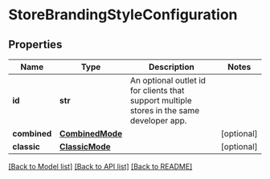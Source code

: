 # StoreBrandingStyleConfiguration

## Properties
Name | Type | Description | Notes
------------ | ------------- | ------------- | -------------
**id** | **str** | An optional outlet id for clients that support multiple stores in the same developer app. | 
**combined** | [**CombinedMode**](CombinedMode.md) |  | [optional] 
**classic** | [**ClassicMode**](ClassicMode.md) |  | [optional] 

[[Back to Model list]](../README.md#documentation-for-models) [[Back to API list]](../README.md#documentation-for-api-endpoints) [[Back to README]](../README.md)


